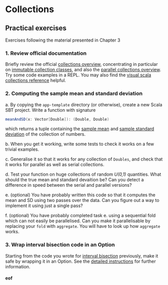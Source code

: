 # Collections

## Practical exercises

Exercises following the material presented in Chapter 3

### 1. Review official documentation

Briefly review the official [collections overview](http://docs.scala-lang.org/overviews/collections/overview.html), concentrating in particular on [immutable collection classes](http://docs.scala-lang.org/overviews/collections/concrete-immutable-collection-classes.html), and also the [parallel collections overview](http://docs.scala-lang.org/overviews/parallel-collections/overview.html). Try some code examples in a REPL. You may also find the [visual scala collections reference](https://superruzafa.github.io/visual-scala-reference/index-en.html) helpful.

### 2. Computing the sample mean and standard deviation

a. By copying the `app-template` directory (or otherwise), create a new Scala SBT project. Write a function with signature
```scala
meanAndSD(x: Vector[Double]): (Double, Double)
```
which returns a tuple containing the [sample mean](http://mathworld.wolfram.com/SampleMean.html) and [sample standard deviation](https://en.wikipedia.org/wiki/Standard_deviation) of the collection of numbers.

b. When you get it working, write some tests to check it works on a few trivial examples.

c. Generalise it so that it works for any collection of `Doubles`, and check that it works for parallel as well as serial collections.

d. Test your function on huge collections of random *U(0,1)* quantities. What should the true mean and standard devaition be? Can you detect a difference in speed between the serial and parallel versions?

e. (optional) You have probably written this code so that it computes the mean and SD using two passes over the data. Can you figure out a way to implement it using just a single pass?

f. (optional) You have probably completed task e. using a sequential fold which can not easily be parallelised. Can you make it parallelisable by replacing your `fold` with `aggregate`. You will have to look up how `aggregate` works.


### 3. Wrap interval bisection code in an Option

Starting from the code you wrote for [interval bisection](./bisection/Readme.md) previously, make it safe by wrapping it in an Option. See the [detailed instructions](option/Readme.md) for further information.


#### eof

